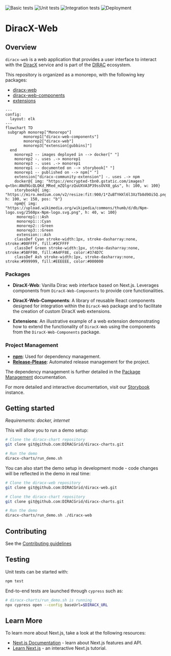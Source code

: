![Basic tests](https://github.com/DIRACGrid/diracx-web/actions/workflows/basic.yml/badge.svg?branch=main)
![Unit tests](https://github.com/DIRACGrid/diracx-web/actions/workflows/test.yml/badge.svg?branch=main)
![Integration tests](https://github.com/DIRACGrid/diracx-web/actions/workflows/integration-test.yml/badge.svg?branch=main)
![Deployment](https://github.com/DIRACGrid/diracx-web/actions/workflows/deployment.yml/badge.svg?branch=main)

# DiracX-Web

## Overview

`diracx-web` is a web application that provides a user interface to interact with the [DiracX](https://github.com/DIRACGrid/diracx) service and is part of the [DIRAC](https://github.com/DIRACGrid) ecosystem.

This repository is organized as a monorepo, with the following key packages:

- [diracx-web](packages/diracx-web)
- [diracx-web-components](packages/diracx-web-components)
- [extensions](packages/extensions)

```mermaid
---
config:
  layout: elk
---
flowchart TD
 subgraph monorep["Monorepo"]
        monorep1["diracx-web-components"]
        monorep2["diracx-web"]
        monorep3["extension[gubbins]"]
  end
    monorep2 -- images deployed in --> docker[" "]
    monorep2 -. uses .-> monorep1
    monorep3 -. uses .-> monorep1
    monorep1 -- documented on --> storybook[" "]
    monorep1 -- published on --> npm[" "]
    extension["diracx-community-extension"] -. uses .-> npm
    docker@{ img: "https://encrypted-tbn0.gstatic.com/images?q=tbn:ANd9GcQLQKd_MRed_mZQlgrzQuUXVA3P39ssOVX8_g&s", h: 100, w: 100}
    storybook@{ img: "https://miro.medium.com/v2/resize:fit:900/1*ZuBTYHXl6l3XzTb8d9Oi5Q.png", h: 100, w: 150, pos: "b"}
    npm@{ img: "https://upload.wikimedia.org/wikipedia/commons/thumb/d/db/Npm-logo.svg/2560px-Npm-logo.svg.png", h: 40, w: 100}
     monorep1:::Ash
     monorep1:::Cyan
     monorep2:::Green
     monorep3:::Green
     extension:::Ash
    classDef Cyan stroke-width:1px, stroke-dasharray:none, stroke:#00FFFF, fill:#9CFFFF
    classDef Green stroke-width:1px, stroke-dasharray:none, stroke:#5BFF00, fill:#A4FF8E, color:#374D7C
    classDef Ash stroke-width:1px, stroke-dasharray:none, stroke:#999999, fill:#EEEEEE, color:#000000
```

### Packages

- **DiracX-Web**: Vanilla Dirac web interface based on Next.js. Leverages components from `DiracX-Web-Components` to provide core functionalities.

- **DiracX-Web-Components**: A library of reusable React components designed for integration within the `DiracX-Web` package and to facilitate the creation of custom DiracX web extensions.

- **Extensions**: An illustrative example of a web extension demonstrating how to extend the functionality of `DiracX-Web` using the components from the `DiracX-Web-Components` package.

### Project Management

- [**npm**](https://docs.npmjs.com/): Used for dependency management.
- [**Release-Please**](https://github.com/googleapis/release-please): Automated release management for the project.

The dependency management is further detailed in the [Package Management](docs/package-management.md) documentation.

For more detailed and interactive documentation, visit our [Storybook](https://diracgrid.github.io/diracx-web) instance.

## Getting started

_Requirements: docker, internet_

This will allow you to run a demo setup:

```bash
# Clone the diracx-chart repository
git clone git@github.com:DIRACGrid/diracx-charts.git

# Run the demo
diracx-charts/run_demo.sh
```

You can also start the demo setup in development mode - code changes will be reflected in the demo in real time:

```bash
# Clone the diracx-web repository
git clone git@github.com:DIRACGrid/diracx-web.git

# Clone the diracx-chart repository
git clone git@github.com:DIRACGrid/diracx-charts.git

# Run the demo
diracx-charts/run_demo.sh ./diracx-web
```

## Contributing

See the [Contributing guidelines](/CONTRIBUTING.md)

## Testing

Unit tests can be started with:

```bash
npm test
```

End-to-end tests are launched through `cypress` such as:

```bash
# diracx-charts/run_demo.sh is running
npx cypress open --config baseUrl=$DIRACX_URL
```

## Learn More

To learn more about Next.js, take a look at the following resources:

- [Next.js Documentation](https://nextjs.org/docs) - learn about Next.js features and API.
- [Learn Next.js](https://nextjs.org/learn) - an interactive Next.js tutorial.
